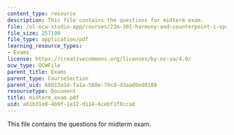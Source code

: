 ```yaml
---
content_type: resource
description: This file contains the questions for midterm exam.
file: /ol-ocw-studio-app/courses/21m-301-harmony-and-counterpoint-i-spring-2005/a61b31e04b9f1e12d1146cebf1f8ccad_midterm_exam.pdf
file_size: 257199
file_type: application/pdf
learning_resource_types:
- Exams
license: https://creativecommons.org/licenses/by-nc-sa/4.0/
ocw_type: OCWFile
parent_title: Exams
parent_type: CourseSection
parent_uid: 68d13a1d-fa1a-588e-79cd-d3aad0ed0188
resourcetype: Document
title: midterm_exam.pdf
uid: a61b31e0-4b9f-1e12-d114-6cebf1f8ccad
---
```

This file contains the questions for midterm exam.